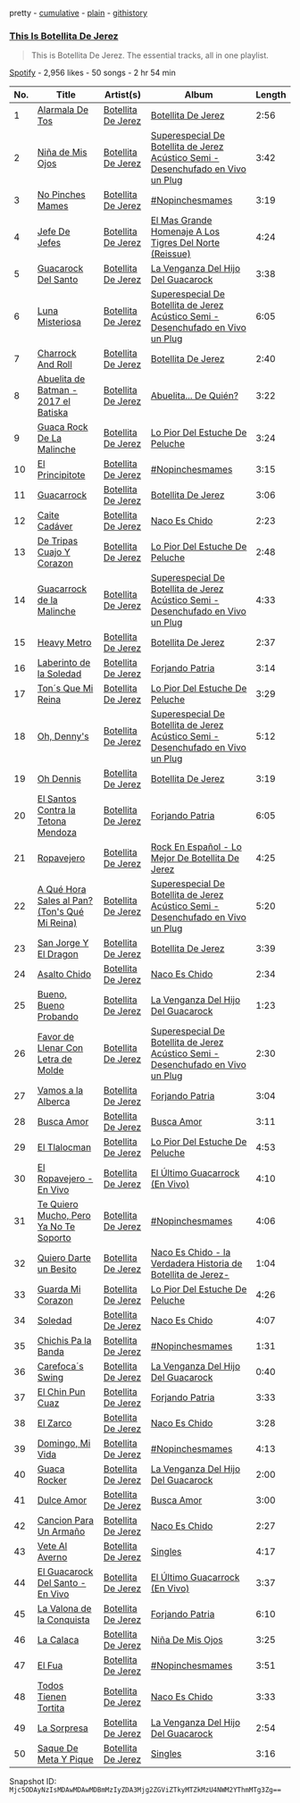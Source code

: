 pretty - [cumulative](/playlists/cumulative/37i9dQZF1DZ06evO2SD7U4.md) - [plain](/playlists/plain/37i9dQZF1DZ06evO2SD7U4) - [githistory](https://github.githistory.xyz/mackorone/spotify-playlist-archive/blob/main/playlists/plain/37i9dQZF1DZ06evO2SD7U4)

### [This Is Botellita De Jerez](https://open.spotify.com/playlist/37i9dQZF1DZ06evO2SD7U4)

> This is Botellita De Jerez\. The essential tracks, all in one playlist.

[Spotify](https://open.spotify.com/user/spotify) - 2,956 likes - 50 songs - 2 hr 54 min

| No. | Title | Artist(s) | Album | Length |
|---|---|---|---|---|
| 1 | [Alarmala De Tos](https://open.spotify.com/track/5w2jRK3JTtHT7IUxcZwn89) | [Botellita De Jerez](https://open.spotify.com/artist/4Uj1AIKANgEZWS7y3cDIjC) | [Botellita De Jerez](https://open.spotify.com/album/78MN9NUuPR8pxYx7m0WYcg) | 2:56 |
| 2 | [Niña de Mis Ojos](https://open.spotify.com/track/49D7h2TW0SqGTPuZA7S7c1) | [Botellita De Jerez](https://open.spotify.com/artist/4Uj1AIKANgEZWS7y3cDIjC) | [Superespecial De Botellita de Jerez Acústico Semi \- Desenchufado en Vivo un Plug](https://open.spotify.com/album/4lIYlrkQAGs8PtFP9TNUuA) | 3:42 |
| 3 | [No Pinches Mames](https://open.spotify.com/track/6uKMEHRAyURvyleRykDMPg) | [Botellita De Jerez](https://open.spotify.com/artist/4Uj1AIKANgEZWS7y3cDIjC) | [\#Nopinchesmames](https://open.spotify.com/album/0f7hbtdhG4rW5xNydzad7d) | 3:19 |
| 4 | [Jefe De Jefes](https://open.spotify.com/track/6ZVpMSjOgWVn8DYWnt4qTr) | [Botellita De Jerez](https://open.spotify.com/artist/4Uj1AIKANgEZWS7y3cDIjC) | [El Mas Grande Homenaje A Los Tigres Del Norte \(Reissue\)](https://open.spotify.com/album/2CV4KdKMJ4fNq29HLmGmri) | 4:24 |
| 5 | [Guacarock Del Santo](https://open.spotify.com/track/6S6IaIivUtKicU2SQikEdA) | [Botellita De Jerez](https://open.spotify.com/artist/4Uj1AIKANgEZWS7y3cDIjC) | [La Venganza Del Hijo Del Guacarock](https://open.spotify.com/album/5e3ueyxtyk8MbLRXWL7PCn) | 3:38 |
| 6 | [Luna Misteriosa](https://open.spotify.com/track/2uz8It2DbphVc1spMb8ctA) | [Botellita De Jerez](https://open.spotify.com/artist/4Uj1AIKANgEZWS7y3cDIjC) | [Superespecial De Botellita de Jerez Acústico Semi \- Desenchufado en Vivo un Plug](https://open.spotify.com/album/4lIYlrkQAGs8PtFP9TNUuA) | 6:05 |
| 7 | [Charrock And Roll](https://open.spotify.com/track/3HmqRXlhhobsLaw3Bj1uIR) | [Botellita De Jerez](https://open.spotify.com/artist/4Uj1AIKANgEZWS7y3cDIjC) | [Botellita De Jerez](https://open.spotify.com/album/78MN9NUuPR8pxYx7m0WYcg) | 2:40 |
| 8 | [Abuelita de Batman \- 2017 el Batiska](https://open.spotify.com/track/43wXjNizH6FJEqLryAAPWJ) | [Botellita De Jerez](https://open.spotify.com/artist/4Uj1AIKANgEZWS7y3cDIjC) | [Abuelita..\. De Quién?](https://open.spotify.com/album/72WIcpktR2TOCiDGATUgnq) | 3:22 |
| 9 | [Guaca Rock De La Malinche](https://open.spotify.com/track/6vsZUtdttpNsraa2BYj9uV) | [Botellita De Jerez](https://open.spotify.com/artist/4Uj1AIKANgEZWS7y3cDIjC) | [Lo Pior Del Estuche De Peluche](https://open.spotify.com/album/0kyCl9EeEJJeg1D2YFxSvS) | 3:24 |
| 10 | [El Principitote](https://open.spotify.com/track/0sqYICan49xrodJxGeUUQz) | [Botellita De Jerez](https://open.spotify.com/artist/4Uj1AIKANgEZWS7y3cDIjC) | [\#Nopinchesmames](https://open.spotify.com/album/0f7hbtdhG4rW5xNydzad7d) | 3:15 |
| 11 | [Guacarrock](https://open.spotify.com/track/2YwMzdQvUYoZZX1WX8ezc1) | [Botellita De Jerez](https://open.spotify.com/artist/4Uj1AIKANgEZWS7y3cDIjC) | [Botellita De Jerez](https://open.spotify.com/album/78MN9NUuPR8pxYx7m0WYcg) | 3:06 |
| 12 | [Caite Cadáver](https://open.spotify.com/track/0L1btFPdhszdNSH00pILro) | [Botellita De Jerez](https://open.spotify.com/artist/4Uj1AIKANgEZWS7y3cDIjC) | [Naco Es Chido](https://open.spotify.com/album/0ewIlyP07glFK4N55igHHl) | 2:23 |
| 13 | [De Tripas Cuajo Y Corazon](https://open.spotify.com/track/5G6yMRyuN38MnnHgeD0ayZ) | [Botellita De Jerez](https://open.spotify.com/artist/4Uj1AIKANgEZWS7y3cDIjC) | [Lo Pior Del Estuche De Peluche](https://open.spotify.com/album/0kyCl9EeEJJeg1D2YFxSvS) | 2:48 |
| 14 | [Guacarrock de la Malinche](https://open.spotify.com/track/6AuKBBMkYpw1ikHJCKr2HV) | [Botellita De Jerez](https://open.spotify.com/artist/4Uj1AIKANgEZWS7y3cDIjC) | [Superespecial De Botellita de Jerez Acústico Semi \- Desenchufado en Vivo un Plug](https://open.spotify.com/album/4lIYlrkQAGs8PtFP9TNUuA) | 4:33 |
| 15 | [Heavy Metro](https://open.spotify.com/track/6X4AiGfwsNohgMbSrD0tXA) | [Botellita De Jerez](https://open.spotify.com/artist/4Uj1AIKANgEZWS7y3cDIjC) | [Botellita De Jerez](https://open.spotify.com/album/78MN9NUuPR8pxYx7m0WYcg) | 2:37 |
| 16 | [Laberinto de la Soledad](https://open.spotify.com/track/1qilssmXFoyUuQxA20dpAB) | [Botellita De Jerez](https://open.spotify.com/artist/4Uj1AIKANgEZWS7y3cDIjC) | [Forjando Patria](https://open.spotify.com/album/0YSBhmwpyfCPjuAEoOyV7L) | 3:14 |
| 17 | [Ton´s Que Mi Reina](https://open.spotify.com/track/1a0PheKw63o5te70iI4uD0) | [Botellita De Jerez](https://open.spotify.com/artist/4Uj1AIKANgEZWS7y3cDIjC) | [Lo Pior Del Estuche De Peluche](https://open.spotify.com/album/0kyCl9EeEJJeg1D2YFxSvS) | 3:29 |
| 18 | [Oh, Denny's](https://open.spotify.com/track/2e10uppA5P9X6gMWhY02A9) | [Botellita De Jerez](https://open.spotify.com/artist/4Uj1AIKANgEZWS7y3cDIjC) | [Superespecial De Botellita de Jerez Acústico Semi \- Desenchufado en Vivo un Plug](https://open.spotify.com/album/4lIYlrkQAGs8PtFP9TNUuA) | 5:12 |
| 19 | [Oh Dennis](https://open.spotify.com/track/6IuDGQx94luOJpJ5f1Z8us) | [Botellita De Jerez](https://open.spotify.com/artist/4Uj1AIKANgEZWS7y3cDIjC) | [Botellita De Jerez](https://open.spotify.com/album/78MN9NUuPR8pxYx7m0WYcg) | 3:19 |
| 20 | [El Santos Contra la Tetona Mendoza](https://open.spotify.com/track/5TbnhVJds6alLcGTzzbRVA) | [Botellita De Jerez](https://open.spotify.com/artist/4Uj1AIKANgEZWS7y3cDIjC) | [Forjando Patria](https://open.spotify.com/album/0YSBhmwpyfCPjuAEoOyV7L) | 6:05 |
| 21 | [Ropavejero](https://open.spotify.com/track/0dOKreLKmUtYQvsdzcwXZL) | [Botellita De Jerez](https://open.spotify.com/artist/4Uj1AIKANgEZWS7y3cDIjC) | [Rock En Español \- Lo Mejor De Botellita De Jerez](https://open.spotify.com/album/70fvCgWSkOQRABSSJP6xAg) | 4:25 |
| 22 | [A Qué Hora Sales al Pan? \(Ton's Qué Mi Reina\)](https://open.spotify.com/track/6IjnQgJWxRUExDqUcgHKDs) | [Botellita De Jerez](https://open.spotify.com/artist/4Uj1AIKANgEZWS7y3cDIjC) | [Superespecial De Botellita de Jerez Acústico Semi \- Desenchufado en Vivo un Plug](https://open.spotify.com/album/4lIYlrkQAGs8PtFP9TNUuA) | 5:20 |
| 23 | [San Jorge Y El Dragon](https://open.spotify.com/track/5aPJSGuxgdVqXjUNs2dX4n) | [Botellita De Jerez](https://open.spotify.com/artist/4Uj1AIKANgEZWS7y3cDIjC) | [Botellita De Jerez](https://open.spotify.com/album/78MN9NUuPR8pxYx7m0WYcg) | 3:39 |
| 24 | [Asalto Chido](https://open.spotify.com/track/7tM0WwDhtb3JCa7HKDXZm3) | [Botellita De Jerez](https://open.spotify.com/artist/4Uj1AIKANgEZWS7y3cDIjC) | [Naco Es Chido](https://open.spotify.com/album/0ewIlyP07glFK4N55igHHl) | 2:34 |
| 25 | [Bueno, Bueno Probando](https://open.spotify.com/track/0UmWL3lUXe5iFUh6dJE5wg) | [Botellita De Jerez](https://open.spotify.com/artist/4Uj1AIKANgEZWS7y3cDIjC) | [La Venganza Del Hijo Del Guacarock](https://open.spotify.com/album/5e3ueyxtyk8MbLRXWL7PCn) | 1:23 |
| 26 | [Favor de Llenar Con Letra de Molde](https://open.spotify.com/track/01AYELgjTZcl4YUBFXx9ON) | [Botellita De Jerez](https://open.spotify.com/artist/4Uj1AIKANgEZWS7y3cDIjC) | [Superespecial De Botellita de Jerez Acústico Semi \- Desenchufado en Vivo un Plug](https://open.spotify.com/album/4lIYlrkQAGs8PtFP9TNUuA) | 2:30 |
| 27 | [Vamos a la Alberca](https://open.spotify.com/track/6lwlEDfZNSNESBQOiErgul) | [Botellita De Jerez](https://open.spotify.com/artist/4Uj1AIKANgEZWS7y3cDIjC) | [Forjando Patria](https://open.spotify.com/album/0YSBhmwpyfCPjuAEoOyV7L) | 3:04 |
| 28 | [Busca Amor](https://open.spotify.com/track/0zE9OCKsW0KsxSF7PXiWzJ) | [Botellita De Jerez](https://open.spotify.com/artist/4Uj1AIKANgEZWS7y3cDIjC) | [Busca Amor](https://open.spotify.com/album/1YEE9L8LyNt1dC13rf5HX7) | 3:11 |
| 29 | [El Tlalocman](https://open.spotify.com/track/4iTxigDPw8KjLzwtaQCf4O) | [Botellita De Jerez](https://open.spotify.com/artist/4Uj1AIKANgEZWS7y3cDIjC) | [Lo Pior Del Estuche De Peluche](https://open.spotify.com/album/0kyCl9EeEJJeg1D2YFxSvS) | 4:53 |
| 30 | [El Ropavejero \- En Vivo](https://open.spotify.com/track/4V8nGYcSfYSYepkCklI7lq) | [Botellita De Jerez](https://open.spotify.com/artist/4Uj1AIKANgEZWS7y3cDIjC) | [El Último Guacarrock \(En Vivo\)](https://open.spotify.com/album/1GlSNF3HV9bp4bWmIB1cYA) | 4:10 |
| 31 | [Te Quiero Mucho, Pero Ya No Te Soporto](https://open.spotify.com/track/30TZX7UiJunHYKByAQKqCj) | [Botellita De Jerez](https://open.spotify.com/artist/4Uj1AIKANgEZWS7y3cDIjC) | [\#Nopinchesmames](https://open.spotify.com/album/0f7hbtdhG4rW5xNydzad7d) | 4:06 |
| 32 | [Quiero Darte un Besito](https://open.spotify.com/track/64BB90XDb9huZMQyPheP2o) | [Botellita De Jerez](https://open.spotify.com/artist/4Uj1AIKANgEZWS7y3cDIjC) | [Naco Es Chido \- la Verdadera Historia de Botellita de Jerez\-](https://open.spotify.com/album/1DAANDDHtedCRolsi8k3A7) | 1:04 |
| 33 | [Guarda Mi Corazon](https://open.spotify.com/track/2jHLJSxPeTH7sTQwIgF4Cd) | [Botellita De Jerez](https://open.spotify.com/artist/4Uj1AIKANgEZWS7y3cDIjC) | [Lo Pior Del Estuche De Peluche](https://open.spotify.com/album/0kyCl9EeEJJeg1D2YFxSvS) | 4:26 |
| 34 | [Soledad](https://open.spotify.com/track/1DiHDUg3iRQJODq2vk4Er5) | [Botellita De Jerez](https://open.spotify.com/artist/4Uj1AIKANgEZWS7y3cDIjC) | [Naco Es Chido](https://open.spotify.com/album/0ewIlyP07glFK4N55igHHl) | 4:07 |
| 35 | [Chichis Pa la Banda](https://open.spotify.com/track/7pJfggsvXBnvvtPHyhDy8O) | [Botellita De Jerez](https://open.spotify.com/artist/4Uj1AIKANgEZWS7y3cDIjC) | [\#Nopinchesmames](https://open.spotify.com/album/0f7hbtdhG4rW5xNydzad7d) | 1:31 |
| 36 | [Carefoca´s Swing](https://open.spotify.com/track/2ITjRXPgv8VnhSL7vLa2r2) | [Botellita De Jerez](https://open.spotify.com/artist/4Uj1AIKANgEZWS7y3cDIjC) | [La Venganza Del Hijo Del Guacarock](https://open.spotify.com/album/5e3ueyxtyk8MbLRXWL7PCn) | 0:40 |
| 37 | [El Chin Pun Cuaz](https://open.spotify.com/track/4huuYKuzBzWDFXWhbDdUyV) | [Botellita De Jerez](https://open.spotify.com/artist/4Uj1AIKANgEZWS7y3cDIjC) | [Forjando Patria](https://open.spotify.com/album/0YSBhmwpyfCPjuAEoOyV7L) | 3:33 |
| 38 | [El Zarco](https://open.spotify.com/track/0J548pc7r0povSagoEJj0A) | [Botellita De Jerez](https://open.spotify.com/artist/4Uj1AIKANgEZWS7y3cDIjC) | [Naco Es Chido](https://open.spotify.com/album/0ewIlyP07glFK4N55igHHl) | 3:28 |
| 39 | [Domingo, Mi Vida](https://open.spotify.com/track/7gkibpWBSlSKnsR2mo0K1v) | [Botellita De Jerez](https://open.spotify.com/artist/4Uj1AIKANgEZWS7y3cDIjC) | [\#Nopinchesmames](https://open.spotify.com/album/0f7hbtdhG4rW5xNydzad7d) | 4:13 |
| 40 | [Guaca Rocker](https://open.spotify.com/track/3lgoiNLqXfykqFZzBLHs1r) | [Botellita De Jerez](https://open.spotify.com/artist/4Uj1AIKANgEZWS7y3cDIjC) | [La Venganza Del Hijo Del Guacarock](https://open.spotify.com/album/5e3ueyxtyk8MbLRXWL7PCn) | 2:00 |
| 41 | [Dulce Amor](https://open.spotify.com/track/1wI5VG3kxOyJ5yZwMIpUIy) | [Botellita De Jerez](https://open.spotify.com/artist/4Uj1AIKANgEZWS7y3cDIjC) | [Busca Amor](https://open.spotify.com/album/1YEE9L8LyNt1dC13rf5HX7) | 3:00 |
| 42 | [Cancion Para Un Armaño](https://open.spotify.com/track/1BaFuldYAV0jxVdWFPaCIO) | [Botellita De Jerez](https://open.spotify.com/artist/4Uj1AIKANgEZWS7y3cDIjC) | [Naco Es Chido](https://open.spotify.com/album/0ewIlyP07glFK4N55igHHl) | 2:27 |
| 43 | [Vete Al Averno](https://open.spotify.com/track/0FEtNfXErt5haCQc4KjYKC) | [Botellita De Jerez](https://open.spotify.com/artist/4Uj1AIKANgEZWS7y3cDIjC) | [Singles](https://open.spotify.com/album/5q54omEW1Ko4xPvxlTO9GF) | 4:17 |
| 44 | [El Guacarock Del Santo \- En Vivo](https://open.spotify.com/track/7hp8sc6Pw7uhWxcYnFJOCN) | [Botellita De Jerez](https://open.spotify.com/artist/4Uj1AIKANgEZWS7y3cDIjC) | [El Último Guacarrock \(En Vivo\)](https://open.spotify.com/album/1GlSNF3HV9bp4bWmIB1cYA) | 3:37 |
| 45 | [La Valona de la Conquista](https://open.spotify.com/track/4HDDb63OphLhe87KxZ61SS) | [Botellita De Jerez](https://open.spotify.com/artist/4Uj1AIKANgEZWS7y3cDIjC) | [Forjando Patria](https://open.spotify.com/album/0YSBhmwpyfCPjuAEoOyV7L) | 6:10 |
| 46 | [La Calaca](https://open.spotify.com/track/0mEOv7YRL877hbe9Xazu3y) | [Botellita De Jerez](https://open.spotify.com/artist/4Uj1AIKANgEZWS7y3cDIjC) | [Niña De Mis Ojos](https://open.spotify.com/album/6UAzrDt8X6ANfGsKfj6nHp) | 3:25 |
| 47 | [El Fua](https://open.spotify.com/track/6knv5TFNGAmKVUR6GhJge7) | [Botellita De Jerez](https://open.spotify.com/artist/4Uj1AIKANgEZWS7y3cDIjC) | [\#Nopinchesmames](https://open.spotify.com/album/0f7hbtdhG4rW5xNydzad7d) | 3:51 |
| 48 | [Todos Tienen Tortita](https://open.spotify.com/track/6Rg2QlImRoCwfVfYATRVAI) | [Botellita De Jerez](https://open.spotify.com/artist/4Uj1AIKANgEZWS7y3cDIjC) | [Naco Es Chido](https://open.spotify.com/album/0ewIlyP07glFK4N55igHHl) | 3:33 |
| 49 | [La Sorpresa](https://open.spotify.com/track/4xIX8bh2MEE1QkGk1sbWxf) | [Botellita De Jerez](https://open.spotify.com/artist/4Uj1AIKANgEZWS7y3cDIjC) | [La Venganza Del Hijo Del Guacarock](https://open.spotify.com/album/5e3ueyxtyk8MbLRXWL7PCn) | 2:54 |
| 50 | [Saque De Meta Y Pique](https://open.spotify.com/track/2wIsOeYMl9ie4MLObWvypH) | [Botellita De Jerez](https://open.spotify.com/artist/4Uj1AIKANgEZWS7y3cDIjC) | [Singles](https://open.spotify.com/album/5q54omEW1Ko4xPvxlTO9GF) | 3:16 |

Snapshot ID: `Mjc5ODAyNzIsMDAwMDAwMDBmMzIyZDA3Mjg2ZGViZTkyMTZkMzU4NWM2YThmMTg3Zg==`
